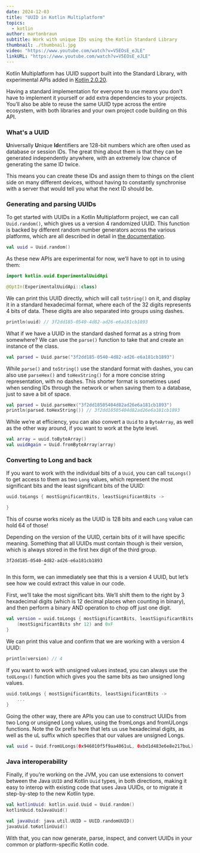 ```yaml
---
date: 2024-12-03
title: "UUID in Kotlin Multiplatform"
topics:
  - kotlin
author: martonbraun
subtitle: Work with unique IDs using the Kotlin Standard Library
thumbnail: ./thumbnail.jpg
video: "https://www.youtube.com/watch?v=V5EOsE_eJLE"
linkURL: "https://www.youtube.com/watch?v=V5EOsE_eJLE"
---
```


Kotlin Multiplatform has UUID support built into the Standard Library, with experimental APIs added in [Kotlin 2.0.20](https://kotlinlang.org/docs/whatsnew2020.html#support-for-uuids-in-the-common-kotlin-standard-library).

Having a standard implementation for everyone to use means you don't have to implement it yourself or add extra dependencies to your projects. You’ll also be able to reuse the same UUID type across the entire ecosystem, with both libraries and your own project code building on this API.

### What's a UUID

**U**niversally **U**nique **Id**entifiers are 128-bit numbers which are often used as database or session IDs. The great thing about them is that they can be generated independently anywhere, with an extremely low chance of generating the same ID twice.

This means you can create these IDs and assign them to things on the client side on many different devices, without having to constantly synchronise with a server that would tell you what the next ID should be.

### Generating and parsing UUIDs

To get started with UUIDs in a Kotlin Multiplatform project, we can call `Uuid.random()`, which gives us a version 4 randomized UUID. This function is backed by different random number generators across the various platforms, which are all described in detail in [the documentation](https://kotlinlang.org/api/core/kotlin-stdlib/kotlin.uuid/-uuid/).

```kotlin
val uuid = Uuid.random()
```

As these new APIs are experimental for now, we’ll have to opt in to using them:

```kotlin
import kotlin.uuid.ExperimentalUuidApi

@OptIn(ExperimentalUuidApi::class)
```

We can print this UUID directly, which will call `toString()` on it, and display it in a standard hexadecimal format, where each of the 32 digits represents 4 bits of data. These digits are also separated into groups using dashes.

```kotlin
println(uuid) // 3f2dd185-0540-4d82-ad26-e6a181cb1893
```

What if we have a UUID in the standard dashed format as a string from somewhere? We can use the `parse()` function to take that and create an instance of the class.

```kotlin
val parsed = Uuid.parse("3f2dd185-0540-4d82-ad26-e6a181cb1893")
```

While `parse()` and `toString()` use the standard format with dashes, you can also use `parseHex()` and `toHexString()` for a more concise string representation, with no dashes. This shorter format is sometimes used when sending IDs through the network or when saving them to a database, just to save a bit of space.

```kotlin
val parsed = Uuid.parseHex("3f2dd18505404d82ad26e6a181cb1893")
println(parsed.toHexString()) // 3f2dd18505404d82ad26e6a181cb1893
```

While we’re at efficiency, you can also convert a `Uuid` to a `ByteArray`, as well as the other way around, if you want to work at the byte level.

```kotlin
val array = uuid.toByteArray()
val uuidAgain = Uuid.fromByteArray(array)
```

### Converting to Long and back

If you want to work with the individual bits of a `Uuid`, you can call `toLongs()` to get access to them as two `Long` values, which represent the most significant bits and the least significant bits of the UUID:

```kotlin
uuid.toLongs { mostSignificantBits, leastSignificantBits ->

}
```

This of course works nicely as the UUID is 128 bits and each `Long` value can hold 64 of those!

Depending on the version of the UUID, certain bits of it will have specific meaning. Something that all UUIDs must contain though is their version, which is always stored in the first hex digit of the third group.

```
3f2dd185-0540-4d82-ad26-e6a181cb1893
              ^
```

In this form, we can immediately see that this is a version 4 UUID, but let’s see how we could extract this value in our code.

First, we’ll take the most significant bits. We’ll shift them to the right by 3 hexadecimal digits (which is 12 decimal places when counting in binary), and then perform a binary AND operation to chop off just one digit.

```kotlin
val version = uuid.toLongs { mostSignificantBits, leastSignificantBits ->
    (mostSignificantBits shr 12) and 0xF
}
```

We can print this value and confirm that we are working with a version 4 UUID:

```kotlin
println(version) // 4
```

If you want to work with unsigned values instead, you can always use the `toULongs()` function which gives you the same bits as two unsigned long values.

```kotlin
uuid.toULongs { mostSignificantBits, leastSignificantBits ->
    ...
}
```

Going the other way, there are APIs you can use to construct UUIDs from two Long or unsigned Long values, using the fromLongs and fromULongs functions. Note the 0x prefix here that lets us use hexadecimal digits, as well as the uL suffix which specifies that our values are unsigned Longs.

```kotlin
val uuid = Uuid.fromULongs(0x946010f5f9aa4061uL, 0xbd1d483e6e8e217buL)
```

### Java interoperability

Finally, if you’re working on the JVM, you can use extensions to convert between the Java `UUID` and Kotlin `Uuid` types, in both directions, making it easy to interop with existing code that uses Java UUIDs, or to migrate it step-by-step to the new Kotlin type.

```kotlin
val kotlinUuid: kotlin.uuid.Uuid = Uuid.random()
kotlinUuid.toJavaUuid()

val javaUuid: java.util.UUID = UUID.randomUUID()
javaUuid.toKotlinUuid()
```

With that, you can now generate, parse, inspect, and convert UUIDs in your common or platform-specific Kotlin code.
